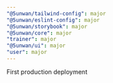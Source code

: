 ```yaml
---
"@5unwan/tailwind-config": major
"@5unwan/eslint-config": major
"@5unwan/storybook": major
"@5unwan/core": major
"trainer": major
"@5unwan/ui": major
"user": major
---
```


First production deployment
